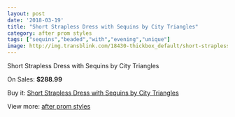 ```yaml
---
layout: post
date: '2018-03-19'
title: "Short Strapless Dress with Sequins by City Triangles"
category: after prom styles
tags: ["sequins","beaded","with","evening","unique"]
image: http://img.transblink.com/18430-thickbox_default/short-strapless-dress-with-sequins-by-city-triangles.jpg
---
```

Short Strapless Dress with Sequins by City Triangles

On Sales: **$288.99**
<a href="https://www.transblink.com/en/after-prom-styles/5762-short-strapless-dress-with-sequins-by-city-triangles.html"><amp-img layout="responsive" width="600" height="600" src="//img.transblink.com/18430-thickbox_default/short-strapless-dress-with-sequins-by-city-triangles.jpg" alt="Short Strapless Dress with Sequins by City Triangles 0" /></a>
<a href="https://www.transblink.com/en/after-prom-styles/5762-short-strapless-dress-with-sequins-by-city-triangles.html"><amp-img layout="responsive" width="600" height="600" src="//img.transblink.com/18432-thickbox_default/short-strapless-dress-with-sequins-by-city-triangles.jpg" alt="Short Strapless Dress with Sequins by City Triangles 1" /></a>
<a href="https://www.transblink.com/en/after-prom-styles/5762-short-strapless-dress-with-sequins-by-city-triangles.html"><amp-img layout="responsive" width="600" height="600" src="//img.transblink.com/18431-thickbox_default/short-strapless-dress-with-sequins-by-city-triangles.jpg" alt="Short Strapless Dress with Sequins by City Triangles 2" /></a>

Buy it: [Short Strapless Dress with Sequins by City Triangles](https://www.transblink.com/en/after-prom-styles/5762-short-strapless-dress-with-sequins-by-city-triangles.html "Short Strapless Dress with Sequins by City Triangles")

View more: [after prom styles](https://www.transblink.com/en/55-after-prom-styles "after prom styles")